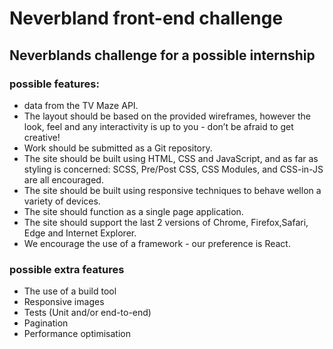 # Neverbland front-end challenge
## Neverblands challenge for a possible internship

### possible features:

* data​ ​from​ ​the​ ​​TV​ ​Maze​ ​API​.
* The​ ​layout​ ​should​ ​be​ ​based​ ​on​ ​the​ ​provided​ ​wireframes,​ ​however​ ​the​ ​look,​ ​feel​ ​and​ ​any interactivity​ ​is​ ​up​ ​to​ ​you​ ​-​ ​don’t​ ​be​ ​afraid​ ​to​ ​get​ ​creative!
* Work​ ​should​ ​be​ ​submitted​ ​as​ ​a​ ​Git​ ​repository.
* The site should be built using HTML, CSS and JavaScript, and as far as styling is concerned:
SCSS,​ ​Pre/Post​ ​CSS,​ ​CSS​ ​Modules,​ ​and​ ​CSS-in-JS​ ​are​ ​all​ ​encouraged.
* The​ ​site​ ​should​ ​be​ ​built​ ​using​ ​responsive​ ​techniques​ ​to​ ​behave​ ​well​ ​on​ ​a​ ​variety​ ​of​ ​devices.
* The​ ​site​ ​should​ ​function​ ​as​ ​a​ ​single​ ​​page​ ​application.
* The​ ​site​ ​should​ ​support​ ​the​ ​last​ ​2​ ​versions​ ​of​ ​Chrome,​ ​Firefox,​ ​Safari,​ ​Edge​ ​and​ ​Internet​ ​Explorer.
* We​ ​encourage​ ​the​ ​use​ ​of​ ​a​ ​framework​ ​-​ ​our​ ​preference​ ​is​ ​React.


### possible extra features

* The​ ​use​ ​of​ ​a​ ​build​ ​tool
* Responsive​ ​images
* Tests​ ​(Unit​ ​and/or​ ​end-to-end)
* Pagination
* Performance​ ​optimisation